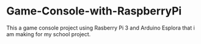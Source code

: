 # Game-Console-with-RaspberryPi
This a game console project using Rasberry Pi 3 and Arduino Esplora that i am making for my school project.
